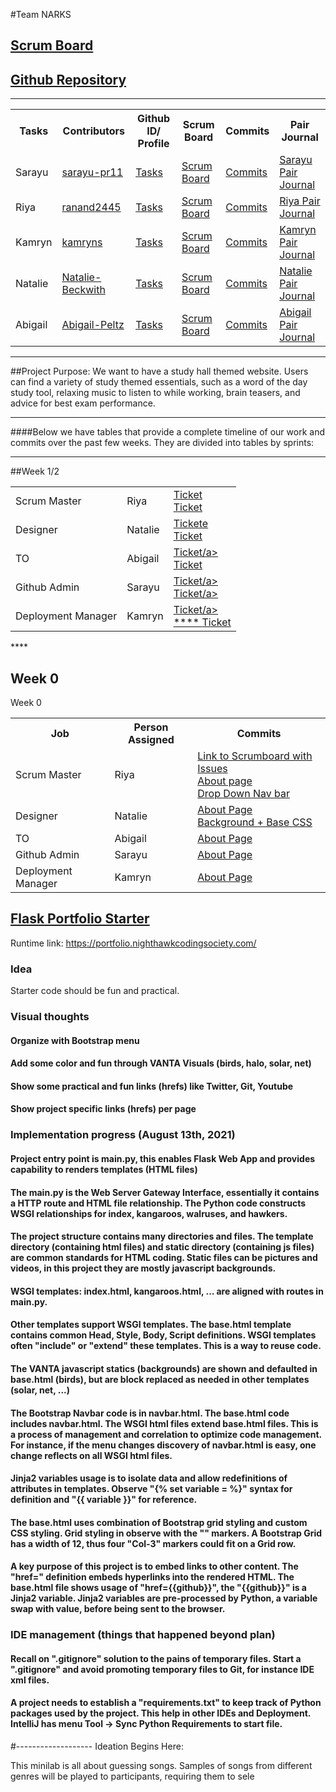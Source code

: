 #Team NARKS
## [Scrum Board](https://github.com/sarayu-pr11/team-avatar/projects/1?card_filter_query=assignee%3A)
## [Github Repository](https://github.com/sarayu-pr11/team-avatar)

***
<table id="readmeinformation">

<tr>
<th>Tasks</th>
<th>Contributors</th>
<th>Github ID/ Profile</th>
<th>Scrum Board</th>
<th>Commits</th>
<th>Pair Journal</th>
</tr>

<tr>
<td>Sarayu</td>
<td>
<a href="https://github.com/sarayu-pr11" target="_blank">sarayu-pr11</a>
</td>
<td>
<a href="https://github.com/sarayu-pr11/team-avatar/issues/assigned/sarayu-pr11" target="_blank">Tasks</a>
</td>
<td>
<a href="https://github.com/sarayu-pr11/team-avatar/projects/1?card_filter_query=assignee%3Asarayu-pr11" target="_blank">Scrum Board</a>
<td>
<a href="https://github.com/sarayu-pr11/team-avatar/commits/main" target="_blank">Commits</a>
</td>
<td>
<a href="https://docs.google.com/document/d/1S97_rP7HPPTj5MZeCIcP4AtwwZ15FzRRUY2SwV650ME/edit?usp=sharing" target="_blank">Sarayu Pair Journal</a>
</td>
</tr>

<tr>
<td>Riya</td>
<td>
<a href="https://github.com/ranand2445" target="_blank">ranand2445</a>
</td>
<td>
<a href="https://github.com/sarayu-pr11/team-avatar/issues/assigned/ranand2445" target="_blank">Tasks</a>
</td>
<td>
<a href="https://github.com/sarayu-pr11/team-avatar/projects/1?card_filter_query=assignee%3Aranand2445" target="_blank">Scrum Board</a>
</td>
<td>
<a href="https://github.com/sarayu-pr11/team-avatar/commits/main" target="_blank">Commits</a>
</td>
<td>
<a href="https://docs.google.com/document/d/1S97_rP7HPPTj5MZeCIcP4AtwwZ15FzRRUY2SwV650ME/edit?usp=sharing" target="_blank"> Riya Pair Journal</a>
</td>

</tr>
<tr>
<td>Kamryn</td>
<td>
<a href="https://github.com/kamryns" target="_blank">kamryns</a>
</td>
<td>
<a href="https://github.com/sarayu-pr11/team-avatar/issues/assigned/kamryns" target="_blank">Tasks</a>
</td>
<td>
<a href="https://github.com/sarayu-pr11/team-avatar/projects/1?card_filter_query=assignee%3Akamryns" target="_blank">Scrum Board</a>
</td>
<td>
<a href="https://github.com/sarayu-pr11/team-avatar/commits/main" target="_blank">Commits</a>

<td>
<a href="https://docs.google.com/document/d/1pdjnMfCjmD8dSawsB4ij6OV4Vp2Igl_obz6Qeb1nFg0/edit?usp=sharing" target="_blank"> Kamryn Pair Journal</a>
</td>
</tr>

<tr>
<td>Natalie</td>
<td>
<a href="https://github.com/Natalie-Beckwith" target="_blank">Natalie-Beckwith</a>
</td>
<td>
<a href="https://github.com/sarayu-pr11/team-avatar/issues/assigned/Natalie-Beckwith" target="_blank">Tasks</a>
</td>
<td>
<a href="https://github.com/sarayu-pr11/team-avatar/projects/1?card_filter_query=assignee%3Anatalie-beckwith" target="_blank">Scrum Board</a>
</td>
<td>
<a href="https://github.com/sarayu-pr11/team-avatar/commits/main" target="_blank">Commits</a>


<td>
<a href="https://docs.google.com/document/d/1pdjnMfCjmD8dSawsB4ij6OV4Vp2Igl_obz6Qeb1nFg0/edit?usp=sharing" target="_blank">Natalie Pair Journal</a>
</td>
</tr>

<tr>
<td>Abigail</td>
<td>
<a href="https://github.com/Abigail-Peltz" target="_blank">Abigail-Peltz</a>
</td>
<td>
<a href="https://github.com/sarayu-pr11/team-avatar/issues/assigned/Abigail-Peltz" target="_blank">Tasks</a>
</td>
<td>
<a href="https://github.com/sarayu-pr11/team-avatar/projects/1?card_filter_query=assignee%3Aabigail-peltz" target="_blank">Scrum Board</a>
</td>
<td>
<a href="https://github.com/sarayu-pr11/team-avatar/commits/main" target="_blank">Commits</a>

<td>
<a href="https://docs.google.com/document/d/1dSnLTGOa0USQqPg_EFgJA0giC822ko4dAjp0VsB5fU0/edit" target="_blank">Abigail Pair Journal</a>
</td>
</tr>
</table>


***
##Project Purpose:
We want to have a study hall themed website. Users can find a variety of study themed essentials, such as a word of the day study tool, relaxing music to listen to while working, brain teasers, and advice for best exam performance.
***

####Below we have tables that provide a complete timeline of our work and commits over the past few weeks. They are divided into tables by sprints:

****
##Week 1/2
<table>
<tr>
<td>Scrum Master</td>
<td>Riya</td>
<td>
<a href="https://github.com/sarayu-pr11/team-narks/issues/62" target="_blank">Ticket</a><br>
<a href="https://github.com/sarayu-pr11/team-narks/issues/59" target="_blank">Ticket</a><br>
</td>
</tr>

<tr>
<td>Designer</td>
<td>Natalie</td>
<td>
<a href="https://github.com/sarayu-pr11/team-narks/issues/63" target="_blank">Tickete</a><br>
<a href="https://github.com/sarayu-pr11/team-narks/issues/57" target="_blank">Ticket </a><br>
</td>
</tr>

<tr>
<td>TO</td>
<td>Abigail</td>
<td>
<a href="" target="_blank">Ticket/a><br>
<a href="" target="_blank">Ticket</a><br>
</td>
</tr>

<tr>
<td>Github Admin</td>
<td>Sarayu</td>
<td>
<a href="https://github.com/sarayu-pr11/team-narks/issues/60" target="_blank">Ticket/a><br>
<a href="https://github.com/sarayu-pr11/team-narks/issues/56" target="_blank">Ticket/a><br>
</td>
</tr>

<tr>
<td>Deployment Manager</td>
<td>Kamryn</td>
<td>
<a href="https://github.com/sarayu-pr11/team-narks/issues/64" target="_blank">Ticket/a><br>****
<a href="https://github.com/sarayu-pr11/team-narks/issues/55" target="_blank">Ticket</a><br>

</td>
</tr>
</table>
****

## Week 0
<table id="sprint1">
<tr>
<tr>Week 0</tr>
<th>Job</th>
<th>Person Assigned</th>
<th>Commits</th>
</tr>

<tr>
<td>Scrum Master</td>
<td>Riya</td>
<td>
<a href="https://github.com/sarayu-pr11/team-avatar/projects/1" target="_blank">Link to Scrumboard with Issues</a><br>
<a href="https://github.com/sarayu-pr11/team-avatar/issues/12" target="_blank">About page</a><br>
<a href="https://github.com/sarayu-pr11/team-avatar/issues/16" target="_blank">Drop Down Nav bar</a><br>
</td>
</tr>

<tr>
<td>Designer</td>
<td>Natalie</td>
<td>
<a href="https://github.com/sarayu-pr11/team-avatar/issues/13" target="_blank">About Page</a><br>
<a href="https://github.com/sarayu-pr11/team-avatar/issues/15" target="_blank">Background + Base CSS </a><br>
</td>
</tr>

<tr>
<td>TO</td>
<td>Abigail</td>
<td>
<a href="https://github.com/sarayu-pr11/team-avatar/issues/10" target="_blank">About Page</a><br>
</td>
</tr>

<tr>
<td>Github Admin</td>
<td>Sarayu</td>
<td>
<a href="https://github.com/sarayu-pr11/team-avatar/issues/6" target="_blank">About Page</a><br>
</td>
</tr>

<tr>
<td>Deployment Manager</td>
<td>Kamryn</td>
<td>
<a href="https://github.com/sarayu-pr11/team-avatar/issues/11" target="_blank">About Page</a><br>

</td>
</tr>
</table>




## [Flask Portfolio Starter](https://nighthawkcodingsociety.com/projectsearch/details/Flask%20Portfolio%20Starter)
Runtime link: https://portfolio.nighthawkcodingsociety.com/
### Idea
Starter code should be fun and practical.
### Visual thoughts
#### Organize with Bootstrap menu
#### Add some color and fun through VANTA Visuals (birds, halo, solar, net)
#### Show some practical and fun links (hrefs) like Twitter, Git, Youtube
#### Show project specific links (hrefs) per page

### Implementation progress (August 13th, 2021)
#### Project entry point is main.py, this enables Flask Web App and provides capability to renders templates (HTML files)
#### The main.py is the  Web Server Gateway Interface, essentially it contains a HTTP route and HTML file relationship.  The Python code constructs WSGI relationships for index, kangaroos, walruses, and hawkers.
#### The project structure contains many directories and files.  The template directory (containing html files) and static directory (containing js files) are common standards for HTML coding.  Static files can be pictures and videos, in this project they are mostly javascript backgrounds.
#### WSGI templates: index.html, kangaroos.html, ... are aligned with routes in main.py.
#### Other templates support WSGI templates.  The base.html template contains common Head, Style, Body, Script definitions.  WSGI templates often "include" or "extend" these templates.  This is a way to reuse code.
#### The VANTA javascript statics (backgrounds) are shown and defaulted in base.html (birds), but are block replaced as needed in other templates (solar, net, ...)
#### The Bootstrap Navbar code is in navbar.html. The base.html code includes navbar.html.  The WSGI html files extend base.html files.  This is a process of management and correlation to optimize code management.  For instance, if the menu changes discovery of navbar.html is easy, one change reflects on all WSGI html files.
#### Jinja2 variables usage is to isolate data and allow redefinitions of attributes in templates.  Observe "{% set variable = %}" syntax for definition and "{{ variable }}" for reference.
#### The base.html uses combination of Bootstrap grid styling and custom CSS styling.  Grid styling in observe with the "<Col-3>" markers.  A Bootstrap Grid has a width of 12, thus four "Col-3" markers could fit on a Grid row.
#### A key purpose of this project is to embed links to other content.  The "href=" definition embeds hyperlinks into the rendered HTML.  The base.html file shows usage of "href={{github}}", the "{{github}}" is a Jinja2 variable.  Jinja2 variables are pre-processed by Python, a variable swap with value, before being sent to the browser.

### IDE management (things that happened beyond plan)
#### Recall on ".gitignore" solution to the pains of temporary files.  Start a ".gitignore" and avoid promoting temporary files to Git, for instance IDE xml files.
#### A project needs to establish a "requirements.txt" to keep track of Python packages used by the project.  This help in other IDEs and Deployment.  IntelliJ has menu Tool -> Sync Python Requirements to start file.

#-------------------
Ideation Begins Here:

This minilab is all about guessing songs. Samples of songs from different genres will be played to participants, requiring them to sele